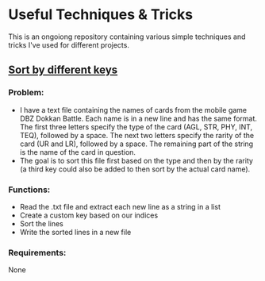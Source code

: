 # Useful Techniques & Tricks
This is an ongoiong repository containing various simple techniques and tricks I've used for different projects.

## [Sort by different keys](https://github.com/mesaqlain/useful-techniques-tricks/blob/main/sort_dbz_cards.py)
### Problem:
* I have a text file containing the names of cards from the mobile game DBZ Dokkan Battle. Each name is in a new line and has the same format. The first three letters specify the type of the card (AGL, STR, PHY, INT, TEQ), followed by a space. The next two letters specify the rarity of the card (UR and LR), followed by a space. The remaining part of the string is the name of the card in question.
* The goal is to sort this file first based on the type and then by the rarity (a third key could also be added to then sort by the actual card name).
### Functions:
* Read the .txt file and extract each new line as a string in a list
* Create a custom key based on our indices
* Sort the lines
* Write the sorted lines in a new file
### Requirements:
None


